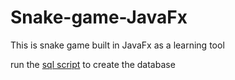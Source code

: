 # Snake-game-JavaFx
This is snake game built in JavaFx as a learning tool

run the [sql script](src/application/util/create_highscore_database.sql) to create the database
